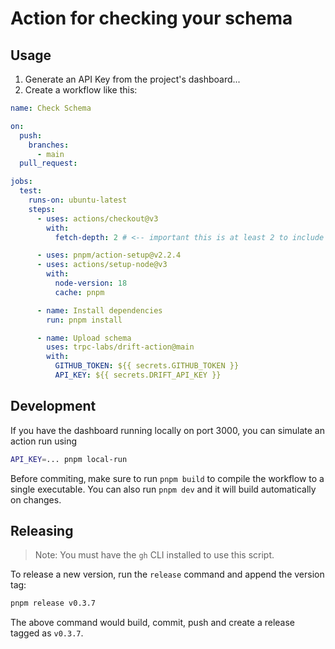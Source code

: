 # Action for checking your schema

## Usage

1. Generate an API Key from the project's dashboard...
2. Create a workflow like this:

```yaml
name: Check Schema

on:
  push:
    branches:
      - main
  pull_request:

jobs:
  test:
    runs-on: ubuntu-latest
    steps:
      - uses: actions/checkout@v3
        with:
          fetch-depth: 2 # <-- important this is at least 2 to include the parent commit

      - uses: pnpm/action-setup@v2.2.4
      - uses: actions/setup-node@v3
        with:
          node-version: 18
          cache: pnpm

      - name: Install dependencies
        run: pnpm install

      - name: Upload schema
        uses: trpc-labs/drift-action@main
        with:
          GITHUB_TOKEN: ${{ secrets.GITHUB_TOKEN }}
          API_KEY: ${{ secrets.DRIFT_API_KEY }}
```

## Development

If you have the dashboard running locally on port 3000, you can simulate an action run using

```bash
API_KEY=... pnpm local-run
```

Before commiting‚ make sure to run `pnpm build` to compile the workflow to a single executable. You can also run `pnpm dev` and it will build automatically on changes.

## Releasing

> Note: You must have the `gh` CLI installed to use this script.

To release a new version, run the `release` command and append the version tag:

```bash
pnpm release v0.3.7
```

The above command would build, commit, push and create a release tagged as `v0.3.7`.
